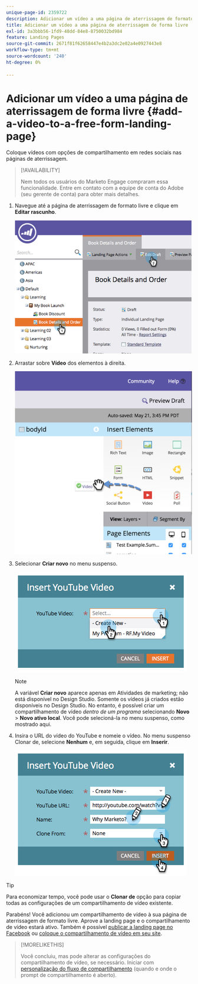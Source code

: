 ```yaml
---
unique-page-id: 2359722
description: Adicionar um vídeo a uma página de aterrissagem de formato livre - Documentação do Marketo - Documentação do produto
title: Adicionar um vídeo a uma página de aterrissagem de forma livre
exl-id: 3a3bbb56-1fd9-48dd-84e8-8750032bd984
feature: Landing Pages
source-git-commit: 2671f81f62658447e4b2a3dc2e02a4e0927443e8
workflow-type: tm+mt
source-wordcount: '240'
ht-degree: 0%

---
```


# Adicionar um vídeo a uma página de aterrissagem de forma livre {#add-a-video-to-a-free-form-landing-page}

Coloque vídeos com opções de compartilhamento em redes sociais nas páginas de aterrissagem.

>[!AVAILABILITY]
>
>Nem todos os usuários do Marketo Engage compraram essa funcionalidade. Entre em contato com a equipe de conta do Adobe (seu gerente de conta) para obter mais detalhes.

1. Navegue até a página de aterrissagem de formato livre e clique em **Editar rascunho**.

   ![](assets/image2014-9-17-11-3a28-3a51.png)

1. Arrastar sobre **Vídeo** dos elementos à direita.

   ![](assets/image2015-5-21-15-3a46-3a34.png)

1. Selecionar **Criar novo** no menu suspenso.

   ![](assets/image2014-9-17-11-3a29-3a8.png)

   >[!NOTE]
   >
   >A variável **Criar novo** aparece apenas em Atividades de marketing; não está disponível no Design Studio. Somente os vídeos já criados estão disponíveis no Design Studio. No entanto, é possível criar um compartilhamento de vídeo _dentro de um programa_ selecionando **Novo** > **Novo ativo local**. Você pode selecioná-la no menu suspenso, como mostrado aqui.

1. Insira o URL do vídeo do YouTube e nomeie o vídeo. No menu suspenso Clonar de, selecione **Nenhum** e, em seguida, clique em **Inserir**.

   ![](assets/image2014-9-17-11-3a29-3a15.png)

>[!TIP]
>
>Para economizar tempo, você pode usar o **Clonar de** opção para copiar todas as configurações de um compartilhamento de vídeo existente.

Parabéns! Você adicionou um compartilhamento de vídeo à sua página de aterrissagem de formato livre. Aprove a landing page e o compartilhamento de vídeo estará ativo. Também é possível [publicar a landing page no Facebook](/help/marketo/product-docs/demand-generation/facebook/publish-landing-pages-to-facebook.md) ou [coloque o compartilhamento de vídeo em seu site](/help/marketo/product-docs/demand-generation/social/social-functions/deploy-social-on-your-website.md).

>[!MORELIKETHIS]
>
>Você concluiu, mas pode alterar as configurações do compartilhamento de vídeo, se necessário. Iniciar com  [personalização do fluxo de compartilhamento](/help/marketo/product-docs/demand-generation/social/configuring-social-actions/customize-video-share-flow.md) (quando e onde o prompt de compartilhamento é aberto).
